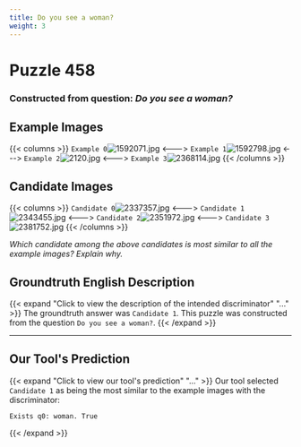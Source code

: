 ```yaml
---
title: Do you see a woman?
weight: 3
---
```


# Puzzle 458
### Constructed from question: _Do you see a woman?_


## Example Images
{{< columns >}}
`Example 0`![1592071.jpg](/gqa_images/1592071.jpg)
<--->
`Example 1`![1592798.jpg](/gqa_images/1592798.jpg)
<--->
`Example 2`![2120.jpg](/gqa_images/2120.jpg)
<--->
`Example 3`![2368114.jpg](/gqa_images/2368114.jpg)
{{< /columns >}}

## Candidate Images
{{< columns >}}
`Candidate 0`![2337357.jpg](/gqa_images/2337357.jpg)
<--->
`Candidate 1`![2343455.jpg](/gqa_images/2343455.jpg)
<--->
`Candidate 2`![2351972.jpg](/gqa_images/2351972.jpg)
<--->
`Candidate 3`![2381752.jpg](/gqa_images/2381752.jpg)
{{< /columns >}}

*Which candidate among the above candidates is most similar to all the example images? Explain why.*

## Groundtruth English Description

{{< expand "Click to view the description of the intended discriminator" "..." >}}
The groundtruth answer was `Candidate 1`. This puzzle was constructed from the question `Do you see a woman?`.
{{< /expand >}}

---

## Our Tool's Prediction

{{< expand "Click to view our tool's prediction" "..." >}}
Our tool selected `Candidate 1` as being the most similar to the example images with the discriminator:
```plaintext
Exists q0: woman. True
```
{{< /expand >}}
